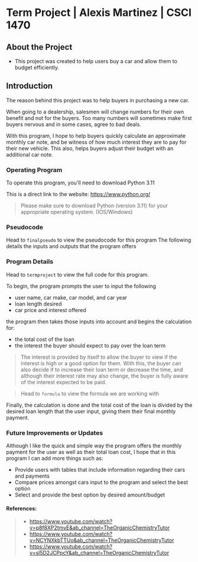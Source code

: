 
# Term Project | Alexis Martinez | CSCI 1470


## About the Project

* This project was created to help users buy a car and allow them to budget efficiently.

## Introduction

The reason behind this project was to help buyers in purchasing a new car.  

When going to a dealership, salesmen will change numbers for their own benefit and not for the buyers. 
Too many numbers will sometimes make first buyers nervous and in some cases, agree to bad deals. 

With this program, I hope to help buyers quickly calculate an approximate monthly car note, and be witness of how much interest they are to pay for their new vehicle. 
This also, helps buyers adjust their budget with an additional car note. 

### Operating Program
To operate this program, you'll need to download Python 3.11

This is a direct link to the website: https://www.python.org/
> Please make sure to download Python (version 3.11) for your appropriate operating system. (IOS/Windows)

### Pseudocode 
Head to `finalpseudo` to view the pseudocode for this program
The following details the inputs and outputs that the program offers

### Program Details
Head to `termproject` to view the full code for this program.


To begin, the program prompts the user to input the following
* user name, car make, car model, and car year
* loan length desired
* car price and interest offered

the program then takes those inputs into account and begins the calculation for:
* the total cost of the loan
* the interest the buyer should expect to pay over the loan term 

> The interest is provided by itself to allow the buyer to view if the interest is high or a good option for them. With this, the buyer can also decide if to increase their loan term or decrease the time, and although their interest rate may also change, the buyer is fully aware of the interest expected to be paid. 

> Head to `formula` to view the formula we are working with

Finally, the calculation is done and the total cost of the loan is divided by the desired loan length that the user input, giving them their final monthly payment.

### Future Improvements or Updates
Although I like the quick and simple way the program offers the monthly payment for the user as well as their total loan cost, I hope that in this program I can add more things such as:
* Provide users with tables that include  information regarding their cars and payments
* Compare prices amongst cars input to the program and select the best option 
* Select and provide the best option by desired amount/budget 

#### References: 
> * https://www.youtube.com/watch?v=p8f8XP2tmvE&ab_channel=TheOrganicChemistryTutor
> *  https://www.youtube.com/watch?v=NCYNXkbTTUo&ab_channel=TheOrganicChemistryTutor
> *  https://www.youtube.com/watch?v=sl5D2JCPpcY&ab_channel=TheOrganicChemistryTutor
